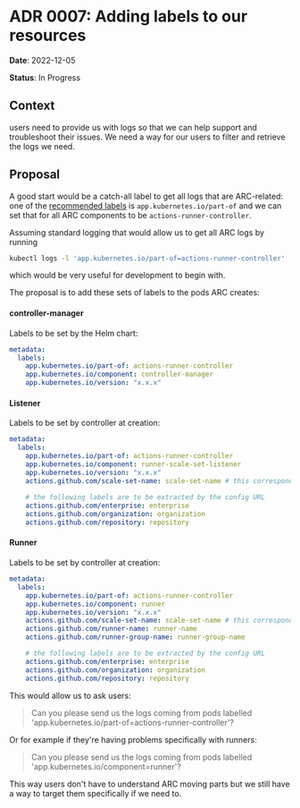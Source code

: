 # ADR 0007: Adding labels to our resources

**Date**: 2022-12-05

**Status**: In Progress

## Context

users need to provide us with logs so that we can help support and troubleshoot their issues. We need a way for our users to filter and retrieve the logs we need.

## Proposal

A good start would be a catch-all label to get all logs that are
ARC-related: one of the [recommended labels](https://kubernetes.io/docs/concepts/overview/working-with-objects/common-labels/)
is `app.kubernetes.io/part-of` and we can set that for all ARC components
to be `actions-runner-controller`.

Assuming standard logging that would allow us to get all ARC logs by running

```bash
kubectl logs -l 'app.kubernetes.io/part-of=actions-runner-controller'
```
which would be very useful for development to begin with.

The proposal is to add these sets of labels to the pods ARC creates:

#### controller-manager
Labels to be set by the Helm chart:
```yaml
metadata:
  labels:
    app.kubernetes.io/part-of: actions-runner-controller
    app.kubernetes.io/component: controller-manager
    app.kubernetes.io/version: "x.x.x"
```

#### Listener
Labels to be set by controller at creation:
```yaml
metadata:
  labels:
    app.kubernetes.io/part-of: actions-runner-controller
    app.kubernetes.io/component: runner-scale-set-listener
    app.kubernetes.io/version: "x.x.x"
    actions.github.com/scale-set-name: scale-set-name # this corresponds to metadata.name as set for AutoscalingRunnerSet
    
    # the following labels are to be extracted by the config URL
    actions.github.com/enterprise: enterprise
    actions.github.com/organization: organization
    actions.github.com/repository: repository
```

#### Runner
Labels to be set by controller at creation:
```yaml
metadata:
  labels:
    app.kubernetes.io/part-of: actions-runner-controller
    app.kubernetes.io/component: runner
    app.kubernetes.io/version: "x.x.x"
    actions.github.com/scale-set-name: scale-set-name # this corresponds to metadata.name as set for AutoscalingRunnerSet
    actions.github.com/runner-name: runner-name
    actions.github.com/runner-group-name: runner-group-name

    # the following labels are to be extracted by the config URL
    actions.github.com/enterprise: enterprise
    actions.github.com/organization: organization
    actions.github.com/repository: repository
```

This would allow us to ask users:

> Can you please send us the logs coming from pods labelled 'app.kubernetes.io/part-of=actions-runner-controller'?

Or for example if they're having problems specifically with runners:

> Can you please send us the logs coming from pods labelled 'app.kubernetes.io/component=runner'?

This way users don't have to understand ARC moving parts but we still have a
way to target them specifically if we need to.
